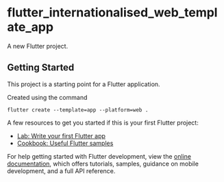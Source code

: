 # flutter_internationalised_web_template_app

A new Flutter project.

## Getting Started

This project is a starting point for a Flutter application.

Created using the command 

    flutter create --template=app --platform=web .

A few resources to get you started if this is your first Flutter project:

- [Lab: Write your first Flutter app](https://docs.flutter.dev/get-started/codelab)
- [Cookbook: Useful Flutter samples](https://docs.flutter.dev/cookbook)

For help getting started with Flutter development, view the
[online documentation](https://docs.flutter.dev/), which offers tutorials,
samples, guidance on mobile development, and a full API reference.

